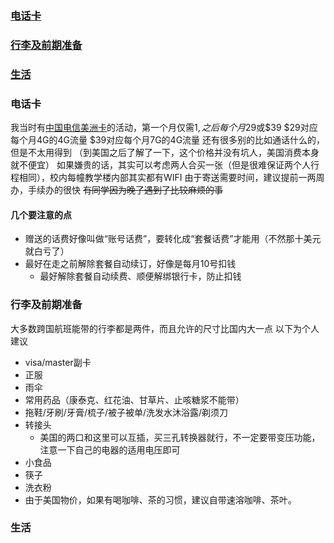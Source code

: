<h3><a href="#电话卡">电话卡</a></h3>
<h3><a href="#行李及前期准备">行李及前期准备</a></h3>
<h3><a href="#生活">生活</a></h3>

### 电话卡
我当时有[中国电信美洲卡](https://www.ctexcel.us/activity/autOneDollar2019/index)的活动，第一个月仅需$1,之后每个月$29或$39
$29对应每个月4G的4G流量
$39对应每个月7G的4G流量
还有很多别的比如通话什么的，但是不太用得到
（到美国之后了解了一下，这个价格并没有坑人，美国消费本身就不便宜）
如果嫌贵的话，其实可以考虑两人合买一张（但是很难保证两个人行程相同），校内每幢教学楼内部其实都有WIFI
由于寄送需要时间，建议提前一两周办，手续办的很快
~~有同学因为晚了遇到了比较麻烦的事~~
#### 几个要注意的点
- 赠送的话费好像叫做“账号话费”，要转化成“套餐话费”才能用（不然那十美元就白亏了）
- 最好在走之前解除套餐自动续订，好像是每月10号扣钱
    + 最好解除套餐自动续费、顺便解绑银行卡，防止扣钱

### 行李及前期准备
大多数跨国航班能带的行李都是两件，而且允许的尺寸比国内大一点
以下为个人建议
- visa/master副卡
- 正服
- 雨伞
- 常用药品（康泰克、红花油、甘草片、止咳糖浆不能带）
- 拖鞋/牙刷/牙膏/梳子/被子被单/洗发水沐浴露/剃须刀
- 转接头
  + 美国的两口和这里可以互插，买三孔转换器就行，不一定要带变压功能，注意一下自己的电器的适用电压即可
- 小食品
- 筷子
- 洗衣粉
- 由于美国物价，如果有喝咖啡、茶的习惯，建议自带速溶咖啡、茶叶。

### 生活
